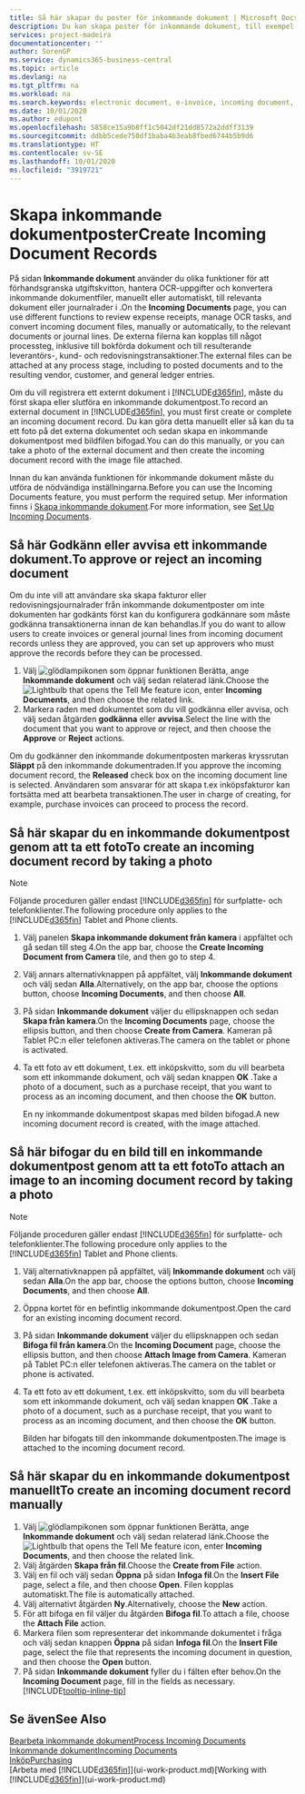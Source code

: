 ```yaml
---
title: Så här skapar du poster för inkommande dokument | Microsoft Docs
description: Du kan skapa poster för inkommande dokument, till exempel e-fakturor och hantera OCR uppgifter, e-handel och dokumentutbyte.
services: project-madeira
documentationcenter: ''
author: SorenGP
ms.service: dynamics365-business-central
ms.topic: article
ms.devlang: na
ms.tgt_pltfrm: na
ms.workload: na
ms.search.keywords: electronic document, e-invoice, incoming document, OCR, ecommerce, document exchange, import invoice
ms.date: 10/01/2020
ms.author: edupont
ms.openlocfilehash: 5858ce15a9b8ff1c5042df21dd8572a2ddff3139
ms.sourcegitcommit: ddbb5cede750df1baba4b3eab8fbed6744b5b9d6
ms.translationtype: HT
ms.contentlocale: sv-SE
ms.lasthandoff: 10/01/2020
ms.locfileid: "3919721"
---
```

# <a name="create-incoming-document-records"></a><span data-ttu-id="9a0ec-103">Skapa inkommande dokumentposter</span><span class="sxs-lookup"><span data-stu-id="9a0ec-103">Create Incoming Document Records</span></span>
<span data-ttu-id="9a0ec-104">På sidan **Inkommande dokument** använder du olika funktioner för att förhandsgranska utgiftskvitton, hantera OCR-uppgifter och konvertera inkommande dokumentfiler, manuellt eller automatiskt, till relevanta dokument eller journalrader i .</span><span class="sxs-lookup"><span data-stu-id="9a0ec-104">On the **Incoming Documents** page, you can use different functions to review expense receipts, manage OCR tasks, and convert incoming document files, manually or automatically, to the relevant documents or journal lines.</span></span> <span data-ttu-id="9a0ec-105">De externa filerna kan kopplas till något processteg, inklusive till bokförda dokument och till resulterande leverantörs-, kund- och redovisningstransaktioner.</span><span class="sxs-lookup"><span data-stu-id="9a0ec-105">The external files can be attached at any process stage, including to posted documents and to the resulting vendor, customer, and general ledger entries.</span></span>

<span data-ttu-id="9a0ec-106">Om du vill registrera ett externt dokument i [!INCLUDE[d365fin](includes/d365fin_md.md)], måste du först skapa eller slutföra en inkommande dokumentpost.</span><span class="sxs-lookup"><span data-stu-id="9a0ec-106">To record an external document in [!INCLUDE[d365fin](includes/d365fin_md.md)], you must first create or complete an incoming document record.</span></span> <span data-ttu-id="9a0ec-107">Du kan göra detta manuellt eller så kan du ta ett foto på det externa dokumentet och sedan skapa en inkommande dokumentpost med bildfilen bifogad.</span><span class="sxs-lookup"><span data-stu-id="9a0ec-107">You can do this manually, or you can take a photo of the external document and then create the incoming document record with the image file attached.</span></span>

<span data-ttu-id="9a0ec-108">Innan du kan använda funktionen för inkommande dokument måste du utföra de nödvändiga inställningarna.</span><span class="sxs-lookup"><span data-stu-id="9a0ec-108">Before you can use the Incoming Documents feature, you must perform the required setup.</span></span> <span data-ttu-id="9a0ec-109">Mer information finns i [Skapa inkommande dokument](across-how-setup-income-documents.md).</span><span class="sxs-lookup"><span data-stu-id="9a0ec-109">For more information, see [Set Up Incoming Documents](across-how-setup-income-documents.md).</span></span>

## <a name="to-approve-or-reject-an-incoming-document"></a><span data-ttu-id="9a0ec-110">Så här Godkänn eller avvisa ett inkommande dokument.</span><span class="sxs-lookup"><span data-stu-id="9a0ec-110">To approve or reject an incoming document</span></span>
<span data-ttu-id="9a0ec-111">Om du inte vill att användare ska skapa fakturor eller redovisningsjournalrader från inkommande dokumentposter om inte dokumenten har godkänts först kan du konfigurera godkännare som måste godkänna transaktionerna innan de kan behandlas.</span><span class="sxs-lookup"><span data-stu-id="9a0ec-111">If you do want to allow users to create invoices or general journal lines from incoming document records unless they are approved, you can set up approvers who must approve the records before they can be processed.</span></span>

1. <span data-ttu-id="9a0ec-112">Välj ![glödlampikonen som öppnar funktionen Berätta](media/ui-search/search_small.png "Berätta vad du vill göra"), ange **Inkommande dokument** och välj sedan relaterad länk.</span><span class="sxs-lookup"><span data-stu-id="9a0ec-112">Choose the ![Lightbulb that opens the Tell Me feature](media/ui-search/search_small.png "Tell me what you want to do") icon, enter **Incoming Documents**, and then choose the related link.</span></span>
2. <span data-ttu-id="9a0ec-113">Markera raden med dokumentet som du vill godkänna eller avvisa, och välj sedan åtgärden **godkänna** eller **avvisa**.</span><span class="sxs-lookup"><span data-stu-id="9a0ec-113">Select the line with the document that you want to approve or reject, and then choose the **Approve** or **Reject** actions.</span></span>

<span data-ttu-id="9a0ec-114">Om du godkänner den inkommande dokumentposten markeras kryssrutan **Släppt** på den inkommande dokumentraden.</span><span class="sxs-lookup"><span data-stu-id="9a0ec-114">If you approve the incoming document record, the **Released** check box on the incoming document line is selected.</span></span> <span data-ttu-id="9a0ec-115">Användaren som ansvarar för att skapa t.ex inköpsfakturor kan fortsätta med att bearbeta transaktionen.</span><span class="sxs-lookup"><span data-stu-id="9a0ec-115">The user in charge of creating, for example, purchase invoices can proceed to process the record.</span></span>

## <a name="to-create-an-incoming-document-record-by-taking-a-photo"></a><span data-ttu-id="9a0ec-116">Så här skapar du en inkommande dokumentpost genom att ta ett foto</span><span class="sxs-lookup"><span data-stu-id="9a0ec-116">To create an incoming document record by taking a photo</span></span>
> [!NOTE]  
>   <span data-ttu-id="9a0ec-117">Följande proceduren gäller endast [!INCLUDE[d365fin](includes/d365fin_md.md)] för surfplatte- och telefonklienter.</span><span class="sxs-lookup"><span data-stu-id="9a0ec-117">The following procedure only applies to the [!INCLUDE[d365fin](includes/d365fin_md.md)] Tablet and Phone clients.</span></span>

1. <span data-ttu-id="9a0ec-118">Välj panelen **Skapa inkommande dokument från kamera** i appfältet och gå sedan till steg 4.</span><span class="sxs-lookup"><span data-stu-id="9a0ec-118">On the app bar, choose the **Create Incoming Document from Camera** tile, and then go to step 4.</span></span>
2. <span data-ttu-id="9a0ec-119">Välj annars alternativknappen på appfältet, välj **Inkommande dokument** och välj sedan **Alla**.</span><span class="sxs-lookup"><span data-stu-id="9a0ec-119">Alternatively, on the app bar, choose the options button, choose **Incoming Documents**, and then choose **All**.</span></span>
3. <span data-ttu-id="9a0ec-120">På sidan **Inkommande dokument** väljer du ellipsknappen och sedan **Skapa från kamera**.</span><span class="sxs-lookup"><span data-stu-id="9a0ec-120">On the **Incoming Documents** page, choose the ellipsis button, and then choose **Create from Camera**.</span></span> <span data-ttu-id="9a0ec-121">Kameran på Tablet PC:n eller telefonen aktiveras.</span><span class="sxs-lookup"><span data-stu-id="9a0ec-121">The camera on the tablet or phone is activated.</span></span>
4. <span data-ttu-id="9a0ec-122">Ta ett foto av ett dokument, t.ex. ett inköpskvitto, som du vill bearbeta som ett inkommande dokument, och välj sedan knappen **OK** .</span><span class="sxs-lookup"><span data-stu-id="9a0ec-122">Take a photo of a document, such as a purchase receipt, that you want to process as an incoming document, and then choose the **OK** button.</span></span>

    <span data-ttu-id="9a0ec-123">En ny inkommande dokumentpost skapas med bilden bifogad.</span><span class="sxs-lookup"><span data-stu-id="9a0ec-123">A new incoming document record is created, with the image attached.</span></span>

## <a name="to-attach-an-image-to-an-incoming-document-record-by-taking-a-photo"></a><span data-ttu-id="9a0ec-124">Så här bifogar du en bild till en inkommande dokumentpost genom att ta ett foto</span><span class="sxs-lookup"><span data-stu-id="9a0ec-124">To attach an image to an incoming document record by taking a photo</span></span>
> [!NOTE]  
>   <span data-ttu-id="9a0ec-125">Följande proceduren gäller endast [!INCLUDE[d365fin](includes/d365fin_md.md)] för surfplatte- och telefonklienter.</span><span class="sxs-lookup"><span data-stu-id="9a0ec-125">The following procedure only applies to the [!INCLUDE[d365fin](includes/d365fin_md.md)] Tablet and Phone clients.</span></span>

1. <span data-ttu-id="9a0ec-126">Välj alternativknappen på appfältet, välj **Inkommande dokument** och välj sedan **Alla**.</span><span class="sxs-lookup"><span data-stu-id="9a0ec-126">On the app bar, choose the options button, choose **Incoming Documents**, and then choose **All**.</span></span>
2. <span data-ttu-id="9a0ec-127">Öppna kortet för en befintlig inkommande dokumentpost.</span><span class="sxs-lookup"><span data-stu-id="9a0ec-127">Open the card for an existing incoming document record.</span></span>
3. <span data-ttu-id="9a0ec-128">På sidan **Inkommande dokument** väljer du ellipsknappen och sedan **Bifoga fil från kamera**.</span><span class="sxs-lookup"><span data-stu-id="9a0ec-128">On the **Incoming Document** page, choose the ellipsis button, and then choose **Attach Image from Camera**.</span></span> <span data-ttu-id="9a0ec-129">Kameran på Tablet PC:n eller telefonen aktiveras.</span><span class="sxs-lookup"><span data-stu-id="9a0ec-129">The camera on the tablet or phone is activated.</span></span>
4. <span data-ttu-id="9a0ec-130">Ta ett foto av ett dokument, t.ex. ett inköpskvitto, som du vill bearbeta som ett inkommande dokument, och välj sedan knappen **OK** .</span><span class="sxs-lookup"><span data-stu-id="9a0ec-130">Take a photo of a document, such as a purchase receipt, that you want to process as an incoming document, and then choose the **OK** button.</span></span>

    <span data-ttu-id="9a0ec-131">Bilden har bifogats till den inkommande dokumentposten.</span><span class="sxs-lookup"><span data-stu-id="9a0ec-131">The image is attached to the incoming document record.</span></span>

## <a name="to-create-an-incoming-document-record-manually"></a><span data-ttu-id="9a0ec-132">Så här skapar du en inkommande dokumentpost manuellt</span><span class="sxs-lookup"><span data-stu-id="9a0ec-132">To create an incoming document record manually</span></span>
1. <span data-ttu-id="9a0ec-133">Välj ![glödlampikonen som öppnar funktionen Berätta](media/ui-search/search_small.png "Berätta vad du vill göra"), ange **Inkommande dokument** och välj sedan relaterad länk.</span><span class="sxs-lookup"><span data-stu-id="9a0ec-133">Choose the ![Lightbulb that opens the Tell Me feature](media/ui-search/search_small.png "Tell me what you want to do") icon, enter **Incoming Documents**, and then choose the related link.</span></span>
2. <span data-ttu-id="9a0ec-134">Välj åtgärden **Skapa från fil**.</span><span class="sxs-lookup"><span data-stu-id="9a0ec-134">Choose the **Create from File** action.</span></span>  
3. <span data-ttu-id="9a0ec-135">Välj en fil och välj sedan **Öppna** på sidan **Infoga fil**.</span><span class="sxs-lookup"><span data-stu-id="9a0ec-135">On the **Insert File** page, select a file, and then choose **Open**.</span></span> <span data-ttu-id="9a0ec-136">Filen kopplas automatiskt.</span><span class="sxs-lookup"><span data-stu-id="9a0ec-136">The file is automatically attached.</span></span>
4. <span data-ttu-id="9a0ec-137">Välj alternativt åtgärden **Ny**.</span><span class="sxs-lookup"><span data-stu-id="9a0ec-137">Alternatively, choose the **New** action.</span></span>
5. <span data-ttu-id="9a0ec-138">För att bifoga en fil väljer du åtgärden **Bifoga fil**.</span><span class="sxs-lookup"><span data-stu-id="9a0ec-138">To attach a file, choose the **Attach File** action.</span></span>
6. <span data-ttu-id="9a0ec-139">Markera filen som representerar det inkommande dokumentet i fråga och välj sedan knappen **Öppna** på sidan **Infoga fil**.</span><span class="sxs-lookup"><span data-stu-id="9a0ec-139">On the **Insert File** page, select the file that represents the incoming document in question, and then choose the **Open** button.</span></span>
7. <span data-ttu-id="9a0ec-140">På sidan **Inkommande dokument** fyller du i fälten efter behov.</span><span class="sxs-lookup"><span data-stu-id="9a0ec-140">On the **Incoming Document** page, fill in the fields as necessary.</span></span> [!INCLUDE[tooltip-inline-tip](includes/tooltip-inline-tip_md.md)]

## <a name="see-also"></a><span data-ttu-id="9a0ec-141">Se även</span><span class="sxs-lookup"><span data-stu-id="9a0ec-141">See Also</span></span>
[<span data-ttu-id="9a0ec-142">Bearbeta inkommande dokument</span><span class="sxs-lookup"><span data-stu-id="9a0ec-142">Process Incoming Documents</span></span>](across-process-income-documents.md)  
[<span data-ttu-id="9a0ec-143">Inkommande dokument</span><span class="sxs-lookup"><span data-stu-id="9a0ec-143">Incoming Documents</span></span>](across-income-documents.md)  
[<span data-ttu-id="9a0ec-144">Inköp</span><span class="sxs-lookup"><span data-stu-id="9a0ec-144">Purchasing</span></span>](purchasing-manage-purchasing.md)  
<span data-ttu-id="9a0ec-145">[Arbeta med [!INCLUDE[d365fin](includes/d365fin_md.md)]](ui-work-product.md)</span><span class="sxs-lookup"><span data-stu-id="9a0ec-145">[Working with [!INCLUDE[d365fin](includes/d365fin_md.md)]](ui-work-product.md)</span></span>
